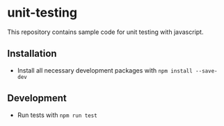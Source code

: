# unit-testing

This repository contains sample code for unit testing with javascript.

## Installation

- Install all necessary development packages with `npm install --save-dev`

## Development

- Run tests with `npm run test`